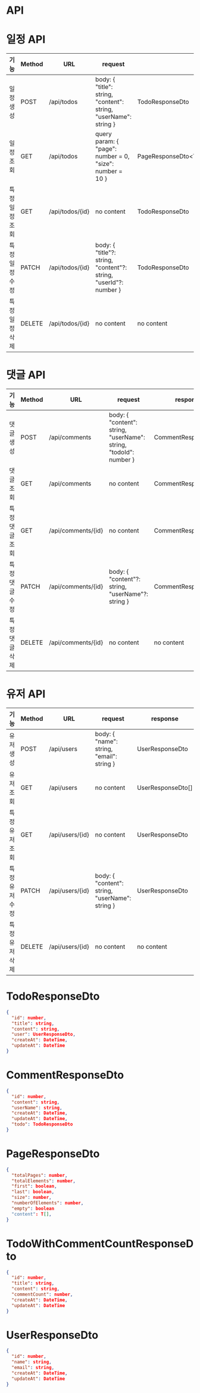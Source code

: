 # API

# 일정 API

| 기능       | Method | URL             | request                                                           | response                                           | 상태 코드 |
|----------|--------|-----------------|-------------------------------------------------------------------|----------------------------------------------------|-------|
| 일정 생성    | POST   | /api/todos      | body: { "title": string, "content": string, "userName": string }  | TodoResponseDto                                    | 201   |
| 일정 조회    | GET    | /api/todos      | query param: { "page": number = 0, "size": number = 10 }          | PageResponseDto\<TodoWithCommentCountResponseDto\> | 200   |
| 특정 일정 조회 | GET    | /api/todos/{id} | no content                                                        | TodoResponseDto                                    | 200   |
| 특정 일정 수정 | PATCH  | /api/todos/{id} | body: { "title"?: string, "content"?: string, "userId"?: number } | TodoResponseDto                                    | 200   |
| 특정 일정 삭제 | DELETE | /api/todos/{id} | no content                                                        | no content                                         | 204   |

# 댓글 API

| 기능       | Method | URL                | request                                                           | response             | 상태 코드 |
|----------|--------|--------------------|-------------------------------------------------------------------|----------------------|-------|
| 댓글 생성    | POST   | /api/comments      | body: { "content": string, "userName": string, "todoId": number } | CommentResponseDto   | 201   |
| 댓글 조회    | GET    | /api/comments      | no content                                                        | CommentResponseDto[] | 200   |
| 특정 댓글 조회 | GET    | /api/comments/{id} | no content                                                        | CommentResponseDto   | 200   |
| 특정 댓글 수정 | PATCH  | /api/comments/{id} | body: { "content"?: string, "userName"?: string }                 | CommentResponseDto   | 200   |
| 특정 댓글 삭제 | DELETE | /api/comments/{id} | no content                                                        | no content           | 204   |

# 유저 API

| 기능       | Method | URL             | request                                         | response          | 상태 코드 |
|----------|--------|-----------------|-------------------------------------------------|-------------------|-------|
| 유저 생성    | POST   | /api/users      | body: { "name": string, "email": string }       | UserResponseDto   | 201   |
| 유저 조회    | GET    | /api/users      | no content                                      | UserResponseDto[] | 200   |
| 특정 유저 조회 | GET    | /api/users/{id} | no content                                      | UserResponseDto   | 200   |
| 특정 유저 수정 | PATCH  | /api/users/{id} | body: { "content": string, "userName": string } | UserResponseDto   | 200   |
| 특정 유저 삭제 | DELETE | /api/users/{id} | no content                                      | no content        | 204   |

# TodoResponseDto

```json
{
  "id": number,
  "title": string,
  "content": string,
  "user": UserResponseDto,
  "createAt": DateTime,
  "updateAt": DateTime
}
```

# CommentResponseDto

```json
{
  "id": number,
  "content": string,
  "userName": string,
  "createAt": DateTime,
  "updateAt": DateTime,
  "todo": TodoResponseDto
}
```

# PageResponseDto<T>

```json
{
  "totalPages": number,
  "totalElements": number,
  "first": boolean,
  "last": boolean,
  "size": number,
  "numberOfElements": number,
  "empty": boolean
  "content": T[],
}
```

# TodoWithCommentCountResponseDto

```json
{
  "id": number,
  "title": string,
  "content": string,
  "commentCount": number,
  "createAt": DateTime,
  "updateAt": DateTime
}
```

# UserResponseDto

```json
{
  "id": number,
  "name": string,
  "email": string,
  "createAt": DateTime,
  "updateAt": DateTime
}
```